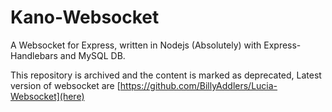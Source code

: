 # Kano-Websocket
A Websocket for Express, written in Nodejs (Absolutely) with Express-Handlebars and MySQL DB.

This repository is archived and the content is marked as deprecated, Latest version of websocket are [https://github.com/BillyAddlers/Lucia-Websocket](here)
